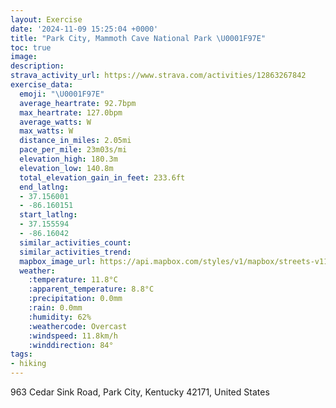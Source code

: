 ```yaml
---
layout: Exercise
date: '2024-11-09 15:25:04 +0000'
title: "Park City, Mammoth Cave National Park \U0001F97E"
toc: true
image:
description:
strava_activity_url: https://www.strava.com/activities/12863267842
exercise_data:
  emoji: "\U0001F97E"
  average_heartrate: 92.7bpm
  max_heartrate: 127.0bpm
  average_watts: W
  max_watts: W
  distance_in_miles: 2.05mi
  pace_per_mile: 23m03s/mi
  elevation_high: 180.3m
  elevation_low: 140.8m
  total_elevation_gain_in_feet: 233.6ft
  end_latlng:
  - 37.156001
  - -86.160151
  start_latlng:
  - 37.155594
  - -86.16042
  similar_activities_count:
  similar_activities_trend:
  mapbox_image_url: https://api.mapbox.com/styles/v1/mapbox/streets-v11/static/path-5+787af2-1.0(%7DwwaFlb%7BlO%5EDn%40T%5C%40R_%40n%40y%40LKJAx%40%7B%40ZSH%5DDe%40DQ%3Fq%40He%40Pk%40Zm%40Ly%40Rg%40DQ%3FSQy%40Ea%40HyAPe%40v%40s%40hAe%40j%40Gp%40D%60%40T%60%40%40FCJSLg%40P%7DAR%5BHEH%40%5ETB%40BCBLXJv%40Aj%40PXGH%3Fv%40%5Ej%40LjADVCFGLQb%40e%40FQ%3FEGI%40KIKJI%40QCSN_%40DYJM%40GCKMSOBMHGCG%40CI%40C%3FMG_%40A_%40IEA%40HXB%5EDXG%3FIUQ%40AUBC%3FABFAd%40ERNFBADJIBUKGNE%40AF%40%3FAEBCPf%40C%3F%40DF%40%3FDHNOFE%3FREL%40BA%40DAHIBABJ%40Z%40%3FBKBIADBACYM%40KDACEE%3FIFCCE%3F%40ODGGECSOMMSE%5BOUOAWBUGOLE%3FUL%3FBw%40%5DMK%3FCC%3FOBOLXYJ%3Ff%40TJJ%40HS%5Cs%40VKJCFAREH%5BPOP_%40L_%40Pa%40%60%40KXGx%40I%5EMf%40EJMFU%3FSCc%40S%5DEY%40UB%7D%40ZaAp%40GJM%5CIpAJp%40Lh%40%3FPEX_%40dAGh%40c%40v%40GRGh%40%3Fd%40E%5CAb%40KZGJ_%40Xc%40Xk%40h%40aAtAe%40%3Fg%40S%5BGaAB),pin-s-s+e5b22e(-86.15991,37.15471),pin-s-f+89ae00(-86.15998999999995,37.154999999999994)/auto/800x800?access_token=pk.eyJ1Ijoiam9zaGJlY2ttYW4iLCJhIjoiY205eWR2aDd1MWZ6djJrbXc4a3M0bWZleiJ9.XiG9OWkNcZk2QzjJbxLB4A
  weather:
    :temperature: 11.8°C
    :apparent_temperature: 8.8°C
    :precipitation: 0.0mm
    :rain: 0.0mm
    :humidity: 62%
    :weathercode: Overcast
    :windspeed: 11.8km/h
    :winddirection: 84°
tags:
- hiking
---
```

963 Cedar Sink Road, Park City, Kentucky 42171, United States
